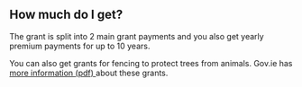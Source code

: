 ##  How much do I get?

The grant is split into 2 main grant payments and you also get yearly premium
payments for up to 10 years.

You can also get grants for fencing to protect trees from animals. Gov.ie has
[ more information (pdf)
](https://assets.gov.ie/272397/bd7eeafd-d554-4773-a32b-4c2b5fa357e8.pdf) about
these grants.
